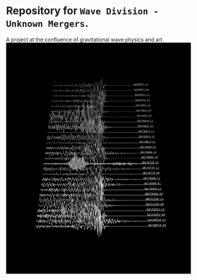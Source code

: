 # Repository for `Wave Division - Unknown Mergers`.

A project at the confluence of gravitational wave physics and art.
![some gravitational waves](./plot.png)
